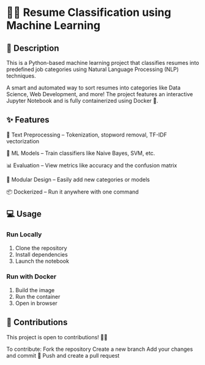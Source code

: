 # 📄💼 Resume Classification using Machine Learning

## 📝 Description
This is a Python-based machine learning project that classifies resumes into predefined job categories using Natural Language Processing (NLP) techniques.

A smart and automated way to sort resumes into categories like Data Science, Web Development, and more! The project features an interactive Jupyter Notebook and is fully containerized using Docker 🐳.

## ✨ Features
🚀 Text Preprocessing – Tokenization, stopword removal, TF-IDF vectorization

🧠 ML Models – Train classifiers like Naive Bayes, SVM, etc.

📊 Evaluation – View metrics like accuracy and the confusion matrix

🔁 Modular Design – Easily add new categories or models

📦 Dockerized – Run it anywhere with one command

## 💻 Usage
### Run Locally
1. Clone the repository
2. Install dependencies
3. Launch the notebook
### Run with Docker
1. Build the image
2. Run the container
3. Open in browser

## 🤝 Contributions
This project is open to contributions! 🧑‍💻

To contribute:
Fork the repository
Create a new branch
Add your changes and commit 💬
Push and create a pull request   

